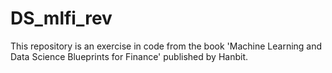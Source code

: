 # DS_mlfi_rev
This repository is an exercise in code from the book 'Machine Learning and Data Science Blueprints for Finance' published by Hanbit.
